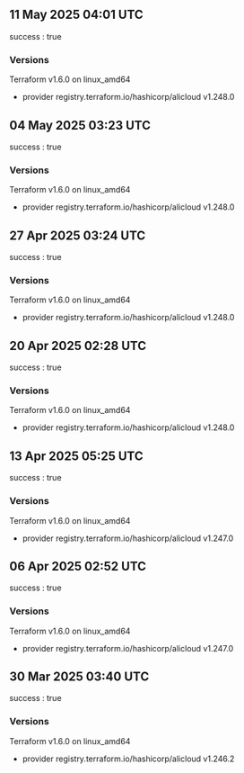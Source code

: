 ## 11 May 2025 04:01 UTC

success : true

### Versions

Terraform v1.6.0
on linux_amd64
+ provider registry.terraform.io/hashicorp/alicloud v1.248.0

## 04 May 2025 03:23 UTC

success : true

### Versions

Terraform v1.6.0
on linux_amd64
+ provider registry.terraform.io/hashicorp/alicloud v1.248.0

## 27 Apr 2025 03:24 UTC

success : true

### Versions

Terraform v1.6.0
on linux_amd64
+ provider registry.terraform.io/hashicorp/alicloud v1.248.0

## 20 Apr 2025 02:28 UTC

success : true

### Versions

Terraform v1.6.0
on linux_amd64
+ provider registry.terraform.io/hashicorp/alicloud v1.248.0

## 13 Apr 2025 05:25 UTC

success : true

### Versions

Terraform v1.6.0
on linux_amd64
+ provider registry.terraform.io/hashicorp/alicloud v1.247.0

## 06 Apr 2025 02:52 UTC

success : true

### Versions

Terraform v1.6.0
on linux_amd64
+ provider registry.terraform.io/hashicorp/alicloud v1.247.0

## 30 Mar 2025 03:40 UTC

success : true

### Versions

Terraform v1.6.0
on linux_amd64
+ provider registry.terraform.io/hashicorp/alicloud v1.246.2

